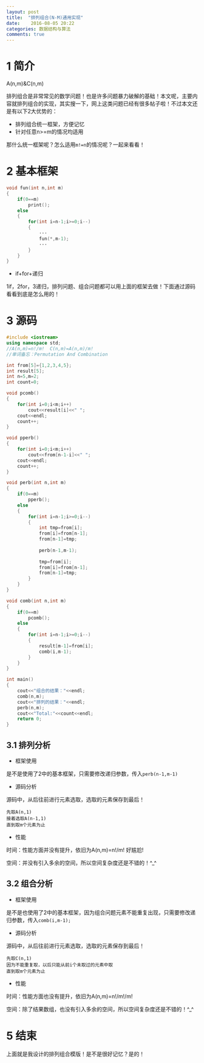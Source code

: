 ```yaml
---
layout: post
title:  "排列组合(N-M)通用实现"
date:    2016-08-05 20:22
categories: 数据结构与算法
comments: true
---
```


# 1 简介

A(n,m)&C(n,m)

排列组合是非常常见的数学问题！也是许多问题暴力破解的基础！本文呢，主要内容就排列组合的实现，其实搜一下，网上这类问题已经有很多帖子啦！不过本文还是有以下2大优势的：

 * 排列组合统一框架，方便记忆
 * 针对任意n>=m的情况均适用

那什么统一框架呢？怎么适用`m!=n`的情况呢？一起来看看！

# 2 基本框架

```cpp
void fun(int n,int m)
{
    if(0==m)
        print();
    else
    {
        for(int i=n-1;i>=0;i--)
        {
            ···            
            fun(*,m-1);            
            ···
        }
    }
}
```

 * if+for+递归

1if，2for，3递归，排列问题、组合问题都可以用上面的框架去做！下面通过源码看看到底是怎么用的！

# 3 源码

```cpp
#include <iostream>
using namespace std;
//A(n,m)=n!/m!  C(n,m)=A(n,m)/m!
//单词备忘：Permutation And Combination 

int from[5]={1,2,3,4,5};
int result[5];
int n=5,m=2;
int count=0;

void pcomb()
{
    for(int i=0;i<m;i++)
        cout<<result[i]<<" ";
    cout<<endl;
    count++;
}

void pperb()
{
    for(int i=0;i<m;i++)
        cout<<from[n-1-i]<<" ";
    cout<<endl;
    count++;
}

void perb(int n,int m)
{
    if(0==m)
        pperb();
    else
    {
        for(int i=n-1;i>=0;i--)
        {
            int tmp=from[i];
            from[i]=from[n-1];
            from[n-1]=tmp;
            
            perb(n-1,m-1);
            
            tmp=from[i];
            from[i]=from[n-1];
            from[n-1]=tmp;
        }
    }
}

void comb(int n,int m)
{
    if(0==m)
        pcomb();
    else
    {
        for(int i=n-1;i>=0;i--)
        {
            result[m-1]=from[i];
            comb(i,m-1);
        }
    }
}

int main()
{
    cout<<"组合的结果："<<endl;
    comb(n,m);    
    cout<<"排列的结果："<<endl;
    perb(n,m);    
    cout<<"Total:"<<count<<endl;
    return 0;
}
```

## 3.1 排列分析

* 框架使用

是不是使用了2中的基本框架，只需要修改递归参数，传入`perb(n-1,m-1)`

* 源码分析

源码中，从后往前进行元素选取，选取的元素保存到最后！

```
先取A(n,1) 
接着选取A(n-1,1)
直到取m个元素为止
```

* 性能

时间：性能方面并没有提升，依旧为A(n,m)=n!/m!  好尴尬!

空间：并没有引入多余的空间，所以空间复杂度还是不错的！^_^

## 3.2 组合分析

* 框架使用

是不是也使用了2中的基本框架，因为组合问题元素不能重复出现，只需要修改递归参数，传入`comb(i,m-1);`

* 源码分析

源码中，从后往前进行元素选取，选取的元素保存到最后！

```
先取C(n,1)
因为不能重复取，以后只能从前i个未取过的元素中取
直到取m个元素为止
```

* 性能

时间：性能方面也没有提升，依旧为A(n,m)=n!/m!/m! 

空间：除了结果数组，也没有引入多余的空间，所以空间复杂度还是不错的！^_^

# 5 结束

上面就是我设计的排列组合模版！是不是很好记忆？是的！
